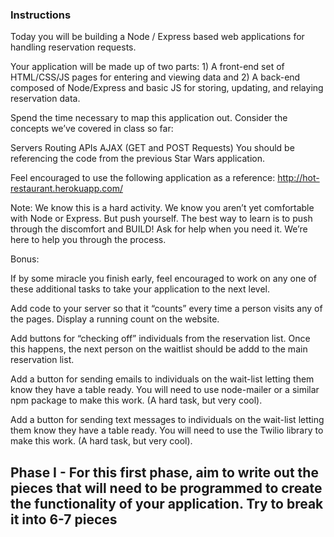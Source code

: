 ### Instructions

Today you will be building a Node / Express based web applications for handling reservation requests.

Your application will be made up of two parts: 1) A front-end set of HTML/CSS/JS pages for entering and viewing data and 2) A back-end composed of Node/Express and basic JS for storing, updating, and relaying reservation data.

Spend the time necessary to map this application out. Consider the concepts we’ve covered in class so far:

Servers
Routing
APIs
AJAX (GET and POST Requests)
You should be referencing the code from the previous Star Wars application.

Feel encouraged to use the following application as a reference: http://hot-restaurant.herokuapp.com/

Note: We know this is a hard activity. We know you aren’t yet comfortable with Node or Express. But push yourself. The best way to learn is to push through the discomfort and BUILD! Ask for help when you need it. We’re here to help you through the process.

Bonus:

If by some miracle you finish early, feel encouraged to work on any one of these additional tasks to take your application to the next level.

Add code to your server so that it “counts” every time a person visits any of the pages. Display a running count on the website.

Add buttons for “checking off” individuals from the reservation list. Once this happens, the next person on the waitlist should be addd to the main reservation list.

Add a button for sending emails to individuals on the wait-list letting them know they have a table ready. You will need to use node-mailer or a similar npm package to make this work. (A hard task, but very cool).

Add a button for sending text messages to individuals on the wait-list letting them know they have a table ready. You will need to use the Twilio library to make this work. (A hard task, but very cool).

## Phase I - For this first phase, aim to write out the pieces that will need to be programmed to create the functionality of your application. Try to break it into 6-7 pieces